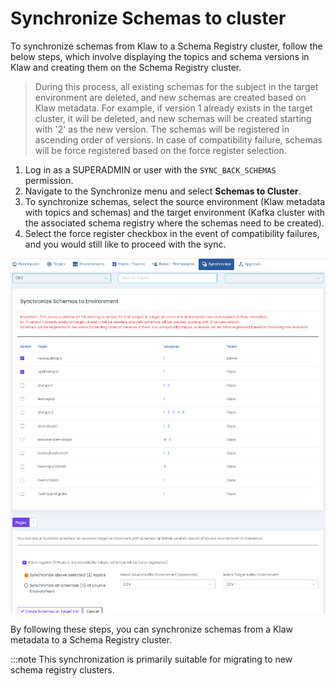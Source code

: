 # Synchronize Schemas to cluster

To synchronize schemas from Klaw to a Schema Registry cluster, follow
the below steps, which involve displaying the topics and schema versions
in Klaw and creating them on the Schema Registry cluster.

> During this process, all existing schemas for the subject in the target
environment are deleted, and new schemas are created based on Klaw
metadata. For example, if version 1 already exists in the target
cluster, it will be deleted, and new schemas will be created starting
with '2' as the new version. The schemas will be registered in
ascending order of versions. In case of compatibility failure, schemas
will be force registered based on the force register selection.


1.  Log in as a SUPERADMIN or user with the `SYNC_BACK_SCHEMAS`
    permission.
2.  Navigate to the Synchronize menu and select **Schemas to Cluster**.
3.  To synchronize schemas, select the source environment (Klaw metadata
    with topics and schemas) and the target environment (Kafka cluster
    with the associated schema registry where the schemas need to be
    created).
4.  Select the force register checkbox in the event of compatibility
    failures, and you would still like to proceed with the sync.

![image](../../../static/images/sync/SyncSchemasToCluster.png)

By following these steps, you can synchronize schemas from a Klaw
metadata to a Schema Registry cluster.

:::note
This synchronization is primarily suitable for migrating to new schema
registry clusters.

